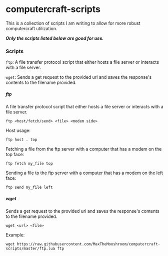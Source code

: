 # computercraft-scripts
 
This is a collection of scripts I am writing to allow for more robust computercraft utilization. 

***Only the scripts listed below are good for use.***

### Scripts
`ftp`: A file transfer protocol script that either hosts a file server or interacts with a file server.

`wget`: Sends a get request to the provided url and saves the response's contents to the filename provided.


##### ftp
A file transfer protocol script that either hosts a file server or interacts with a file server.

`ftp <host/fetch/send> <file> <modem side>`


Host usage:

`ftp host . top`


Fetching a file from the ftp server with a computer that has a modem on the top face:

`ftp fetch my_file top`


Sending a file to the ftp server with a computer that has a modem on the left face:

`ftp send my_file left`


##### wget
Sends a get request to the provided url and saves the response's contents to the filename provided.

`wget <url> <file>`

Example: 

`wget https://raw.githubusercontent.com/MaxTheMooshroom/computercraft-scripts/master/ftp.lua ftp`
